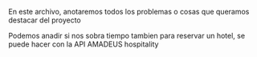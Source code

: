 En este archivo, anotaremos todos los problemas o cosas que queramos destacar del proyecto

Podemos anadir si nos sobra tiempo tambien para reservar un hotel, se puede hacer con la API AMADEUS hospitality
